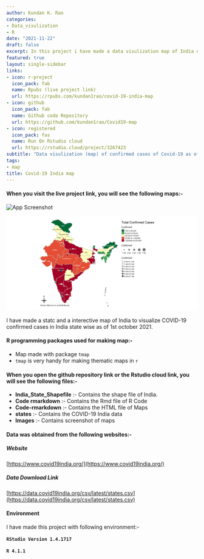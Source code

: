 ```yaml
---
author: Kundan K. Rao
categories:
- Data_visulization
- R
date: "2021-11-22"
draft: false
excerpt: In this project i have made a data visulization map of India of Covid-19 cases in as of 1st October 2021.
featured: true
layout: single-sidebar
links:
- icon: r-project
  icon_pack: fab
  name: Rpubs (live project link)
  url: https://rpubs.com/kundan1rao/covid-19-india-map
- icon: github
  icon_pack: fab
  name: Github code Repository
  url: https://github.com/kundan1rao/Covid19-map
- icon: registered
  icon_pack: fas
  name: Run On Rstudio cloud
  url: https://rstudio.cloud/project/3267423
subtitle: "Data visulization (map) of confirmed cases of Covid-19 as of 1st october 2021 "
tags:
- map
title: Covid-19 India map
---
```



#### When you visit the live project link, you will see the following maps:-

![App Screenshot](Images/Rplot0111.png)

![App Screenshot](Images/Rplot1111.png)


I have made a statc and a interective map of India to visualize COVID-19 confirmed cases in India state wise as of 1st october 2021.


#### R programming packages used for making map:-
- Map made with package `tmap`
- `tmap` is very handy for making thematic maps in `r`


#### When you open the github repository link or the Rstudio cloud link, you will see the following files:-
* **India_State_Shapefile** :- Contains the shape file of India.
* **Code rmarkdown** :- Contains the Rmd file of R Code
* **Code-rmarkdown** :- Contains the HTML file of Maps
* **states** :- Contains the COVID-19 India data
* **Images** :- Contains screenshot of maps


#### Data was obtained from the following websites:-
##### Website
[https://www.covid19india.org/](https://www.covid19india.org/)

##### Data Download Link
[https://data.covid19india.org/csv/latest/states.csv](https://data.covid19india.org/csv/latest/states.csv)


#### Environment
I have made this project with following environment:-

**`RStudio Version 1.4.1717`**

**`R 4.1.1`**

